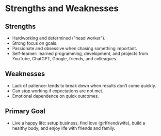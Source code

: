 # Strengths and Weaknesses

## Strengths
- Hardworking and determined ("head worker").
- Strong focus on goals.
- Passionate and obsessive when chasing something important.
- Self-learner: learned programming, development, and projects from YouTube, ChatGPT, Google, friends, and colleagues.

## Weaknesses
- Lack of patience: tends to break down when results don’t come quickly.
- Can stop working if expectations are not met.
- Emotional dependence on quick outcomes.

## Primary Goal
- Live a happy life: setup business, find love (girlfriend/wife), build a healthy body, and enjoy life with friends and family.
